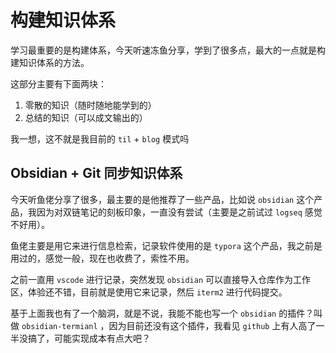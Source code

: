 # 构建知识体系

学习最重要的是构建体系，今天听速冻鱼分享，学到了很多点，最大的一点就是构建知识体系的方法。

这部分主要有下面两块：

1. 零散的知识（随时随地能学到的）
2. 总结的知识（可以成文输出的）

我一想，这不就是我目前的 `til` + `blog` 模式吗

## Obsidian + Git 同步知识体系

今天听鱼佬分享了很多，最主要的是他推荐了一些产品，比如说 `obsidian` 这个产品，我因为对双链笔记的刻板印象，一直没有尝试（主要是之前试过 `logseq` 感觉不好用）。

鱼佬主要是用它来进行信息检索，记录软件使用的是 `typora` 这个产品，我之前是用过的，感觉一般，现在也收费了，索性不用。

之前一直用 `vscode` 进行记录，突然发现 `obsidian` 可以直接导入仓库作为工作区，体验还不错，目前就是使用它来记录，然后 `iterm2` 进行代码提交。

基于上面我也有了一个脑洞，就是不说，我能不能也写一个 `obsidian` 的插件？叫做 `obsidian-termianl` ，因为目前还没有这个插件，我看见 `github` 上有人高了一半没搞了，可能实现成本有点大吧？